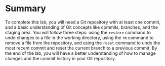 # Summary

To complete this lab, you will need a Git repository with at least one commit, and a basic understanding of Git concepts like commits, branches, and the staging area. You will follow three steps: using the `restore` command to undo changes to a file in the working directory, using the `rm` command to remove a file from the repository, and using the `reset` command to undo the most recent commit and reset the current branch to a previous commit. By the end of the lab, you will have a better understanding of how to manage changes and the commit history in your Git repository.
